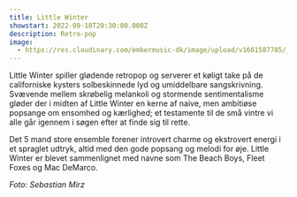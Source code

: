 ```yaml
---
title: Little Winter
showstart: 2022-09-10T20:30:00.000Z
description: Retro-pop
image:
  - https://res.cloudinary.com/embermusic-dk/image/upload/v1661587785/_DSC1536_ur82ti.jpg
---
```

Little Winter spiller glødende retropop og serverer et køligt take på de californiske kysters solbeskinnede lyd og umiddelbare sangskrivning. Svævende mellem skrøbelig melankoli og stormende sentimentalisme gløder der i midten af Little Winter en kerne af naive, men ambitiøse popsange om ensomhed og kærlighed; et testamente til de små vintre vi alle går igennem i søgen efter at finde sig til rette. 

Det 5 mand store ensemble forener introvert charme og ekstrovert energi i et spraglet udtryk, altid med den gode popsang og melodi for øje. Little Winter er blevet sammenlignet med navne som The Beach Boys, Fleet Foxes og Mac DeMarco.

*Foto: Sebastian Mirz*